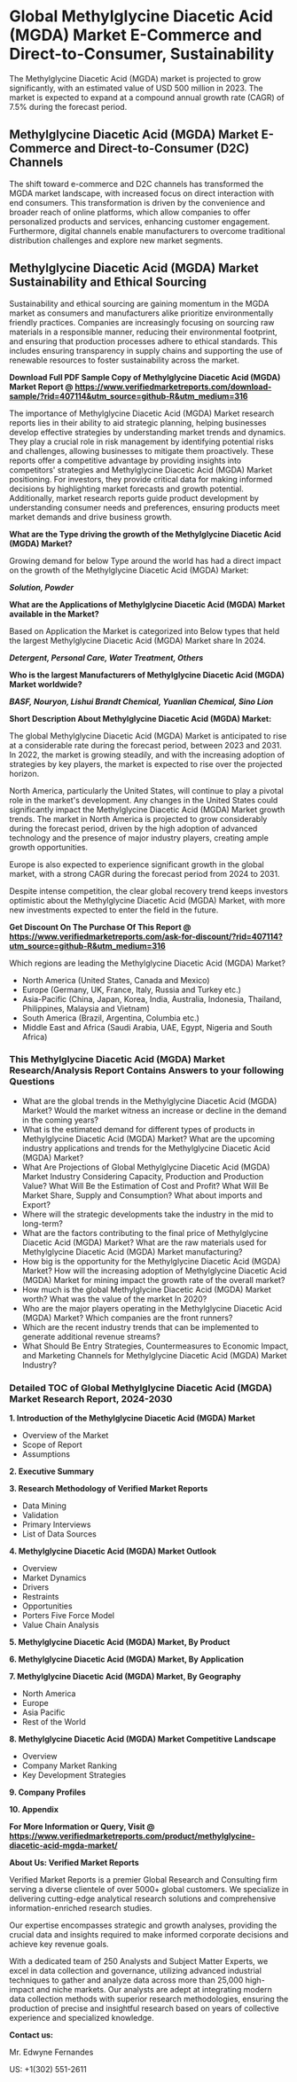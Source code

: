 <h1>Global Methylglycine Diacetic Acid (MGDA) Market E-Commerce and Direct-to-Consumer, Sustainability</h1><p class=""><p>The Methylglycine Diacetic Acid (MGDA) market is projected to grow significantly, with an estimated value of USD 500 million in 2023. The market is expected to expand at a compound annual growth rate (CAGR) of 7.5% during the forecast period.</p><h2>Methylglycine Diacetic Acid (MGDA) Market E-Commerce and Direct-to-Consumer (D2C) Channels</h2><p>The shift toward e-commerce and D2C channels has transformed the MGDA market landscape, with increased focus on direct interaction with end consumers. This transformation is driven by the convenience and broader reach of online platforms, which allow companies to offer personalized products and services, enhancing customer engagement. Furthermore, digital channels enable manufacturers to overcome traditional distribution challenges and explore new market segments.</p><h2>Methylglycine Diacetic Acid (MGDA) Market Sustainability and Ethical Sourcing</h2><p>Sustainability and ethical sourcing are gaining momentum in the MGDA market as consumers and manufacturers alike prioritize environmentally friendly practices. Companies are increasingly focusing on sourcing raw materials in a responsible manner, reducing their environmental footprint, and ensuring that production processes adhere to ethical standards. This includes ensuring transparency in supply chains and supporting the use of renewable resources to foster sustainability across the market.</p></p><p class=""><strong>Download Full PDF Sample Copy of Methylglycine Diacetic Acid (MGDA) Market Report @ <a href="https://www.verifiedmarketreports.com/download-sample/?rid=407114&utm_source=github-R&utm_medium=316" target="_blank">https://www.verifiedmarketreports.com/download-sample/?rid=407114&utm_source=github-R&utm_medium=316</a></strong></p><p>The importance of&nbsp;Methylglycine Diacetic Acid (MGDA) Market research reports lies in their ability to aid strategic planning, helping businesses develop effective strategies by understanding market trends and dynamics. They play a crucial role in risk management by identifying potential risks and challenges, allowing businesses to mitigate them proactively. These reports offer a competitive advantage by providing insights into competitors' strategies and Methylglycine Diacetic Acid (MGDA) Market positioning. For investors, they provide critical data for making informed decisions by highlighting market forecasts and growth potential. Additionally, market research reports guide product development by understanding consumer needs and preferences, ensuring products meet market demands and drive business growth.</p><p><strong>What are the&nbsp;Type driving the growth of the Methylglycine Diacetic Acid (MGDA) Market?</strong></p><p id="" class="">Growing demand for below Type around the world has had a direct impact on the growth of the Methylglycine Diacetic Acid (MGDA) Market:</p><p class=""><em><strong>Solution, Powder</strong></em></p><p class=""><strong>What are the&nbsp;Applications&nbsp;of Methylglycine Diacetic Acid (MGDA) Market available in the Market?</strong></p><p id="" class="">Based on Application the Market is categorized into Below types that held the largest Methylglycine Diacetic Acid (MGDA) Market share In 2024.</p><p class=""><em><strong>Detergent, Personal Care, Water Treatment, Others</strong></em></p><p class=""><strong>Who is the largest Manufacturers of Methylglycine Diacetic Acid (MGDA) Market worldwide?</strong></p><p><em><strong>BASF, Nouryon, Lishui Brandt Chemical, Yuanlian Chemical, Sino Lion</strong></em></p><p id="" class=""><strong>Short Description About Methylglycine Diacetic Acid (MGDA) Market:</strong></p><p>The global Methylglycine Diacetic Acid (MGDA) Market is anticipated to rise at a considerable rate during the forecast period, between 2023 and 2031. In 2022, the market is growing steadily, and with the increasing adoption of strategies by key players, the market is expected to rise over the projected horizon.</p><p>North America, particularly the United States, will continue to play a pivotal role in the market's development. Any changes in the United States could significantly impact the Methylglycine Diacetic Acid (MGDA) Market growth trends. The market in North America is projected to grow considerably during the forecast period, driven by the high adoption of advanced technology and the presence of major industry players, creating ample growth opportunities.</p><p>Europe is also expected to experience significant growth in the global market, with a strong CAGR during the forecast period from 2024 to 2031.</p><p>Despite intense competition, the clear global recovery trend keeps investors optimistic about the Methylglycine Diacetic Acid (MGDA) Market, with more new investments expected to enter the field in the future.</p><p id="" class=""><strong>Get Discount On The Purchase Of This Report @ <a href="https://www.verifiedmarketreports.com/ask-for-discount/?rid=407114?utm_source=github-R&utm_medium=316" target="_blank">https://www.verifiedmarketreports.com/ask-for-discount/?rid=407114?utm_source=github-R&utm_medium=316</a></strong></p><p class="">Which regions are leading the Methylglycine Diacetic Acid (MGDA) Market?</p><ul><li>North America (United States, Canada and Mexico)</li><li>Europe (Germany, UK, France, Italy, Russia and Turkey etc.)</li><li>Asia-Pacific (China, Japan, Korea, India, Australia, Indonesia, Thailand, Philippines, Malaysia and Vietnam)</li><li>South America (Brazil, Argentina, Columbia etc.)</li><li>Middle East and Africa (Saudi Arabia, UAE, Egypt, Nigeria and South Africa)</li></ul><h3 id="" class="">This Methylglycine Diacetic Acid (MGDA) Market Research/Analysis Report Contains Answers to your following Questions</h3><ul><li>What are the global trends in the Methylglycine Diacetic Acid (MGDA) Market? Would the market witness an increase or decline in the demand in the coming years?</li><li>What is the estimated demand for different types of products in Methylglycine Diacetic Acid (MGDA) Market? What are the upcoming industry applications and trends for the Methylglycine Diacetic Acid (MGDA) Market?</li><li>What Are Projections of Global Methylglycine Diacetic Acid (MGDA) Market Industry Considering Capacity, Production and Production Value? What Will Be the Estimation of Cost and Profit? What Will Be Market Share, Supply and Consumption? What about imports and Export?</li><li>Where will the strategic developments take the industry in the mid to long-term?</li><li>What are the factors contributing to the final price of Methylglycine Diacetic Acid (MGDA) Market? What are the raw materials used for Methylglycine Diacetic Acid (MGDA) Market manufacturing?</li><li>How big is the opportunity for the Methylglycine Diacetic Acid (MGDA) Market? How will the increasing adoption of Methylglycine Diacetic Acid (MGDA) Market for mining impact the growth rate of the overall market?</li><li>How much is the global Methylglycine Diacetic Acid (MGDA) Market worth? What was the value of the market In 2020?</li><li>Who are the major players operating in the Methylglycine Diacetic Acid (MGDA) Market? Which companies are the front runners?</li><li>Which are the recent industry trends that can be implemented to generate additional revenue streams?</li><li>What Should Be Entry Strategies, Countermeasures to Economic Impact, and Marketing Channels for Methylglycine Diacetic Acid (MGDA) Market Industry?</li></ul><h3 id="" class="">Detailed TOC of Global Methylglycine Diacetic Acid (MGDA) Market Research Report, 2024-2030</h3><p id="" class=""><strong>1. Introduction of the Methylglycine Diacetic Acid (MGDA) Market</strong></p><ul><li>Overview of the Market</li><li>Scope of Report</li><li>Assumptions</li></ul><p id="" class=""><strong>2. Executive Summary</strong></p><p id="" class=""><strong>3. Research Methodology of Verified Market Reports</strong></p><ul><li>Data Mining</li><li>Validation</li><li>Primary Interviews</li><li>List of Data Sources</li></ul><p id="" class=""><strong>4. Methylglycine Diacetic Acid (MGDA) Market Outlook</strong></p><ul><li>Overview</li><li>Market Dynamics</li><li>Drivers</li><li>Restraints</li><li>Opportunities</li><li>Porters Five Force Model</li><li>Value Chain Analysis</li></ul><p id="" class=""><strong>5. Methylglycine Diacetic Acid (MGDA) Market, By Product</strong></p><p id="" class=""><strong>6. Methylglycine Diacetic Acid (MGDA) Market, By Application</strong></p><p id="" class=""><strong>7. Methylglycine Diacetic Acid (MGDA) Market, By Geography</strong></p><ul><li>North America</li><li>Europe</li><li>Asia Pacific</li><li>Rest of the World</li></ul><p id="" class=""><strong>8. Methylglycine Diacetic Acid (MGDA) Market Competitive Landscape</strong></p><ul><li>Overview</li><li>Company Market Ranking</li><li>Key Development Strategies</li></ul><p id="" class=""><strong>9. Company Profiles</strong></p><p id="" class=""><strong>10. Appendix</strong></p><p id="" class=""><strong>For More Information or Query, Visit @ <a href="https://www.verifiedmarketreports.com/product/methylglycine-diacetic-acid-mgda-market/" target="_blank">https://www.verifiedmarketreports.com/product/methylglycine-diacetic-acid-mgda-market/</a></strong></p><p id="" class=""><strong>About Us: Verified Market Reports</strong></p><p id="" class="">Verified Market Reports is a premier Global Research and Consulting firm serving a diverse clientele of over 5000+ global customers. We specialize in delivering cutting-edge analytical research solutions and comprehensive information-enriched research studies.</p><p id="" class="">Our expertise encompasses strategic and growth analyses, providing the crucial data and insights required to make informed corporate decisions and achieve key revenue goals.</p><p id="" class="">With a dedicated team of 250 Analysts and Subject Matter Experts, we excel in data collection and governance, utilizing advanced industrial techniques to gather and analyze data across more than 25,000 high-impact and niche markets. Our analysts are adept at integrating modern data collection methods with superior research methodologies, ensuring the production of precise and insightful research based on years of collective experience and specialized knowledge.</p><p id="" class=""><strong>Contact us:</strong></p><p id="" class="">Mr. Edwyne Fernandes</p><p id="" class="">US: +1(302) 551-2611</p>